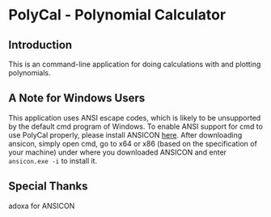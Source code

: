 # PolyCal - Polynomial Calculator

## Introduction

This is an command-line application for doing calculations with and plotting polynomials.

## A Note for Windows Users

This application uses ANSI escape codes, which is likely to be unsupported by the default cmd program of Windows. To enable ANSI support for cmd to use PolyCal properly, please install ANSICON [here](https://github.com/adoxa/ansicon/releases). After downloading ansicon, simply open cmd, go to x64 or x86 (based on the specification of your machine) under where you downloaded ANSICON and enter ```ansicon.exe -i``` to install it.

## Special Thanks

adoxa for ANSICON